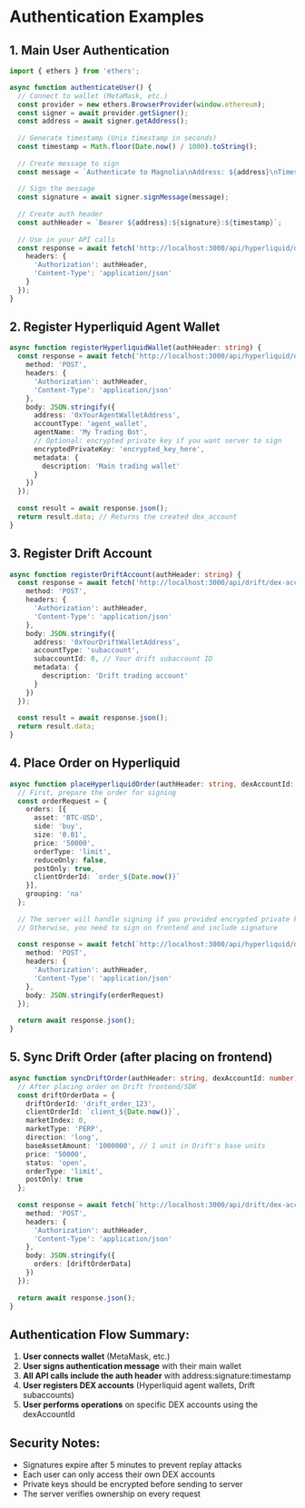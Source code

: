 # Authentication Examples

## 1. Main User Authentication

```typescript
import { ethers } from 'ethers';

async function authenticateUser() {
  // Connect to wallet (MetaMask, etc.)
  const provider = new ethers.BrowserProvider(window.ethereum);
  const signer = await provider.getSigner();
  const address = await signer.getAddress();
  
  // Generate timestamp (Unix timestamp in seconds)
  const timestamp = Math.floor(Date.now() / 1000).toString();
  
  // Create message to sign
  const message = `Authenticate to Magnolia\nAddress: ${address}\nTimestamp: ${timestamp}`;
  
  // Sign the message
  const signature = await signer.signMessage(message);
  
  // Create auth header
  const authHeader = `Bearer ${address}:${signature}:${timestamp}`;
  
  // Use in your API calls
  const response = await fetch('http://localhost:3000/api/hyperliquid/dex-accounts', {
    headers: {
      'Authorization': authHeader,
      'Content-Type': 'application/json'
    }
  });
}
```

## 2. Register Hyperliquid Agent Wallet

```typescript
async function registerHyperliquidWallet(authHeader: string) {
  const response = await fetch('http://localhost:3000/api/hyperliquid/dex-accounts', {
    method: 'POST',
    headers: {
      'Authorization': authHeader,
      'Content-Type': 'application/json'
    },
    body: JSON.stringify({
      address: '0xYourAgentWalletAddress',
      accountType: 'agent_wallet',
      agentName: 'My Trading Bot',
      // Optional: encrypted private key if you want server to sign
      encryptedPrivateKey: 'encrypted_key_here',
      metadata: {
        description: 'Main trading wallet'
      }
    })
  });
  
  const result = await response.json();
  return result.data; // Returns the created dex_account
}
```

## 3. Register Drift Account

```typescript
async function registerDriftAccount(authHeader: string) {
  const response = await fetch('http://localhost:3000/api/drift/dex-accounts', {
    method: 'POST',
    headers: {
      'Authorization': authHeader,
      'Content-Type': 'application/json'
    },
    body: JSON.stringify({
      address: '0xYourDriftWalletAddress',
      accountType: 'subaccount',
      subaccountId: 0, // Your drift subaccount ID
      metadata: {
        description: 'Drift trading account'
      }
    })
  });
  
  const result = await response.json();
  return result.data;
}
```

## 4. Place Order on Hyperliquid

```typescript
async function placeHyperliquidOrder(authHeader: string, dexAccountId: number) {
  // First, prepare the order for signing
  const orderRequest = {
    orders: [{
      asset: 'BTC-USD',
      side: 'buy',
      size: '0.01',
      price: '50000',
      orderType: 'limit',
      reduceOnly: false,
      postOnly: true,
      clientOrderId: `order_${Date.now()}`
    }],
    grouping: 'na'
  };
  
  // The server will handle signing if you provided encrypted private key
  // Otherwise, you need to sign on frontend and include signature
  
  const response = await fetch(`http://localhost:3000/api/hyperliquid/dex-accounts/${dexAccountId}/orders`, {
    method: 'POST',
    headers: {
      'Authorization': authHeader,
      'Content-Type': 'application/json'
    },
    body: JSON.stringify(orderRequest)
  });
  
  return await response.json();
}
```

## 5. Sync Drift Order (after placing on frontend)

```typescript
async function syncDriftOrder(authHeader: string, dexAccountId: number) {
  // After placing order on Drift frontend/SDK
  const driftOrderData = {
    driftOrderId: 'drift_order_123',
    clientOrderId: `client_${Date.now()}`,
    marketIndex: 0,
    marketType: 'PERP',
    direction: 'long',
    baseAssetAmount: '1000000', // 1 unit in Drift's base units
    price: '50000',
    status: 'open',
    orderType: 'limit',
    postOnly: true
  };
  
  const response = await fetch(`http://localhost:3000/api/drift/dex-accounts/${dexAccountId}/orders`, {
    method: 'POST',
    headers: {
      'Authorization': authHeader,
      'Content-Type': 'application/json'
    },
    body: JSON.stringify({
      orders: [driftOrderData]
    })
  });
  
  return await response.json();
}
```

## Authentication Flow Summary:

1. **User connects wallet** (MetaMask, etc.)
2. **User signs authentication message** with their main wallet
3. **All API calls include the auth header** with address:signature:timestamp
4. **User registers DEX accounts** (Hyperliquid agent wallets, Drift subaccounts)
5. **User performs operations** on specific DEX accounts using the dexAccountId

## Security Notes:

- Signatures expire after 5 minutes to prevent replay attacks
- Each user can only access their own DEX accounts
- Private keys should be encrypted before sending to server
- The server verifies ownership on every request